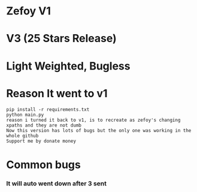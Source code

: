 # Zefoy V1
# V3 (25 Stars Release)
# Light Weighted, Bugless

# Reason It went to v1
```
pip install -r requirements.txt 
python main.py
reason i turned it back to v1, is to recreate as zefoy's changing xpaths and they are not dumb 
Now this version has lots of bugs but the only one was working in the whole github
Support me by donate money 
```

# Common bugs
### It will auto went down after 3 sent
